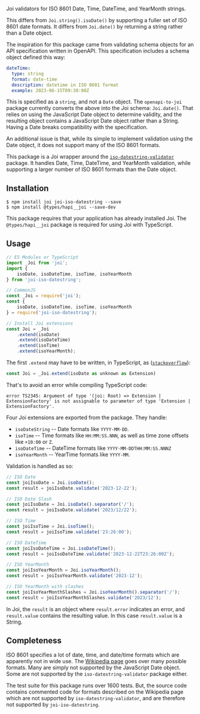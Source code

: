 
Joi validators for ISO 8601 Date, Time, DateTime, and YearMonth strings.

This differs from `Joi.string().isoDate()` by supporting a fuller set of ISO 8601 date formats.  It differs from `Joi.date()` by returning a string rather than a Date object.

The inspiration for this package came from validating schema objects for an API specification written in OpenAPI.  This specification includes a schema object defined this way:

```yaml
dateTime:
  type: string
  format: date-time
  description: datetime in ISO 8601 format
  example: 2023-06-15T09:30:00Z
```

This is specified as a `string`, and not a `Date` object.  The `openapi-to-joi` package currently converts the above into the Joi schema: `Joi.date()`.  That relies on using the JavaScript Date object to determine validity, and the resulting object contains a JavaScript Date object rather than a String.  Having a Date breaks compatibility with the specification.

An additional issue is that, while its simple to implement validation using the Date object, it does not support many of the ISO 8601 formats.

This package is a Joi wrapper around the [`iso-datestring-validator`](https://www.npmjs.com/package/iso-datestring-validator) package.  It handles Date, Time, DateTime, and YearMonth validation, while supporting a larger number of ISO 8601 formats than the Date object.

## Installation

```
$ npm install joi joi-iso-datestring --save
$ npm install @types/hapi__joi --save-dev
```

This package requires that your application has already installed Joi.  The `@types/hapi__joi` package is required for using Joi with TypeScript.

## Usage

```js
// ES Modules or TypeScript
import _Joi from 'joi';
import {
    isoDate, isoDateTime, isoTime, isoYearMonth
} from 'joi-iso-datestring';

// CommonJS
const _Joi = require('joi');
const {
    isoDate, isoDateTime, isoTime, isoYearMonth
} = require('joi-iso-datestring');

// Install Joi extensions
const Joi = _Joi
    .extend(isoDate)
    .extend(isoDateTime)
    .extend(isoTime)
    .extend(isoYearMonth);
```

The first `.extend` may have to be written, in TypeScript, as ([`stackoverflow`](https://stackoverflow.com/questions/67132969/typescript-joi-date-validation)):

```js
const Joi = _Joi.extend(isoDate as unknown as Extension)
```

That's to avoid an error while compiling TypeScript code:

```
error TS2345: Argument of type '(joi: Root) => Extension | ExtensionFactory' is not assignable to parameter of type 'Extension | ExtensionFactory'.
```

Four Joi extensions are exported from the package.  They handle:

* `isoDateString` -- Date formats like `YYYY-MM-DD`.
* `isoTime` -- Time formats like `HH:MM:SS.NNN`, as well as time zone offsets like `+10:00` or `Z`.
* `isoDateTime` -- DateTime formats like `YYYY-MM-DDTHH:MM:SS.NNNZ`
* `isoYearMonth` -- YearTime formats like `YYYY-MM`.

Validation is handled as so:

```js
// ISO Date
const joiIsoDate = Joi.isoDate();
const result = joiIsoDate.validate('2023-12-22');

// ISO Date Slash
const joiIsoDate = Joi.isoDate().separator('/');
const result = joiIsoDate.validate('2023/12/22');

// ISO Time
const joiIsoTime = Joi.isoTime();
const result = joiIsoTime.validate('23:26:00');

// ISO DateTime
const joiIsoDateTime = Joi.isoDateTime();
const result = joiIsoDateTime.validate('2023-12-22T23:26:00Z');

// ISO YearMonth
const joiIsoYearMonth = Joi.isoYearMonth();
const result = joiIsoYearMonth.validate('2023-12');

// ISO YearMonth with slashes
const joiIsoYearMonthSlashes = Joi.isoYearMonth().separator('/');
const result = joiIsoYearMonthSlashes.validate('2023/12');
```

In Joi, the `result` is an object where `result.error` indicates an error, and `result.value` contains the resulting value.  In this case `result.value` is a String.

## Completeness

ISO 8601 specifies a lot of date, time, and date/time formats which are apparently not in wide use.  The [Wikipedia page](https://en.wikipedia.org/wiki/ISO_8601) goes over many possible formats.  Many are simply not supported by the JavaScript Date object.  Some are not supported by the `iso-datestring-validator` package either.

The test suite for this package runs over 1600 tests.  But, the source code contains commented code for formats described on the Wikipedia page which are not supported by `iso-datestring-validator`, and are therefore not supported by `joi-iso-datestring`.

